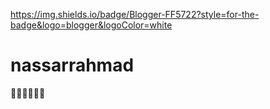 https://img.shields.io/badge/Blogger-FF5722?style=for-the-badge&logo=blogger&logoColor=white
# nassarrahmad
🫥🫥🫥🫥🫥🫥
